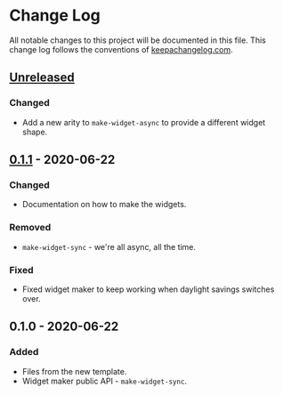 # Change Log
All notable changes to this project will be documented in this file. This change log follows the conventions of [keepachangelog.com](http://keepachangelog.com/).

## [Unreleased]
### Changed
- Add a new arity to `make-widget-async` to provide a different widget shape.

## [0.1.1] - 2020-06-22
### Changed
- Documentation on how to make the widgets.

### Removed
- `make-widget-sync` - we're all async, all the time.

### Fixed
- Fixed widget maker to keep working when daylight savings switches over.

## 0.1.0 - 2020-06-22
### Added
- Files from the new template.
- Widget maker public API - `make-widget-sync`.

[Unreleased]: https://github.com/your-name/chocolate-factory/compare/0.1.1...HEAD
[0.1.1]: https://github.com/your-name/chocolate-factory/compare/0.1.0...0.1.1

